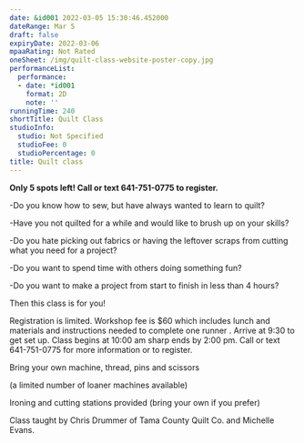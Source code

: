 ```yaml
---
date: &id001 2022-03-05 15:30:46.452000
dateRange: Mar 5
draft: false
expiryDate: 2022-03-06
mpaaRating: Not Rated
oneSheet: /img/quilt-class-website-poster-copy.jpg
performanceList:
  performance:
  - date: *id001
    format: 2D
    note: ''
runningTime: 240
shortTitle: Quilt Class
studioInfo:
  studio: Not Specified
  studioFee: 0
  studioPercentage: 0
title: Quilt class
---
```


**Only 5 spots left! Call or text 641-751-0775 to register.**

\-Do you know how to sew, but have always wanted to learn to quilt?

\-Have you not quilted for a while and would like to brush up on your skills?

\-Do you hate picking out fabrics or having the leftover scraps from cutting what you need for a project?

\-Do you want to spend time with others doing something fun?

\-Do you want to make a project from start to finish in less than 4 hours?

Then this class is for you!

Registration is limited. Workshop fee is $60 which includes lunch and materials and instructions needed to complete one runner . Arrive at 9:30 to get set up. Class begins at 10:00 am sharp ends by 2:00 pm. Call or text 641-751-0775 for more information or to register.

Bring your own machine, thread, pins and scissors

(a limited number of loaner machines available)

Ironing and cutting stations provided (bring your own if you prefer)

Class taught by Chris Drummer of Tama County Quilt Co. and Michelle Evans.